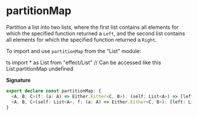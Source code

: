 # partitionMap

Partition a list into two lists, where the first list contains all elements
for which the specified function returned a `Left`, and the second list
contains all elements for which the specified function returned a `Right`.

To import and use `partitionMap` from the "List" module:

ts
import \* as List from "effect/List"
// Can be accessed like this
List.partitionMap
undefined

**Signature**

```ts
export declare const partitionMap: {
  <A, B, C>(f: (a: A) => Either.Either<C, B>): (self: List<A>) => [left: List<B>, right: List<C>]
  <A, B, C>(self: List<A>, f: (a: A) => Either.Either<C, B>): [left: List<B>, right: List<C>]
}
```
